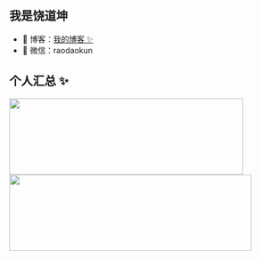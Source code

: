 ## 我是饶道坤

- 🏡 博客：<a href="http://blog.raodaokun.top/#/Blog/BlogList" target="_blank">我的博客 ✨</a>
- 💬 微信：raodaokun

## 个人汇总 ✨

<img align="" height="137px"  width="420px" src="https://github-readme-stats.vercel.app/api?username=Jonathan-Rao&hide_title=true&hide_border=true&show_icons=true&include_all_commits=true&line_height=24&bg_color=0,EC6C6C,FFD479,FFFC79,73FA79&theme=graywhite&locale=cn" /><img align="" height="137px"  width="435px" src="https://github-readme-stats.vercel.app/api/top-langs/?username=Jonathan-Rao&hide_title=true&hide_border=true&layout=compact&bg_color=0,73FA79,73FDFF,D783FF&theme=graywhite&locale=cn" />

